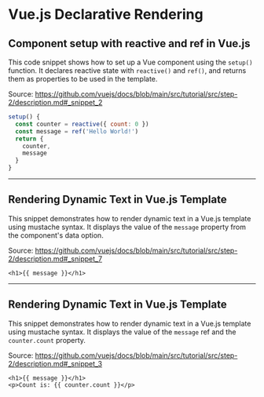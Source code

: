 # Vue.js Declarative Rendering

## Component setup with reactive and ref in Vue.js

This code snippet shows how to set up a Vue component using the `setup()` function. It declares reactive state with `reactive()` and `ref()`, and returns them as properties to be used in the template.

Source: https://github.com/vuejs/docs/blob/main/src/tutorial/src/step-2/description.md#_snippet_2

```javascript
setup() {
  const counter = reactive({ count: 0 })
  const message = ref('Hello World!')
  return {
    counter,
    message
  }
}
```

---

## Rendering Dynamic Text in Vue.js Template

This snippet demonstrates how to render dynamic text in a Vue.js template using mustache syntax. It displays the value of the `message` property from the component's data option.

Source: https://github.com/vuejs/docs/blob/main/src/tutorial/src/step-2/description.md#_snippet_7

```vue-html
<h1>{{ message }}</h1>
```

---

## Rendering Dynamic Text in Vue.js Template

This snippet demonstrates how to render dynamic text in a Vue.js template using mustache syntax. It displays the value of the `message` ref and the `counter.count` property.

Source: https://github.com/vuejs/docs/blob/main/src/tutorial/src/step-2/description.md#_snippet_3

```vue-html
<h1>{{ message }}</h1>
<p>Count is: {{ counter.count }}</p>
```
